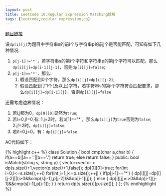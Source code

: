 ```yaml
---
layout: post
title: LeetCode 10.Regular Expression Matching题解
tags: [leetcode,regular expression,dp]
---
```


[题目链接](https://leetcode.com/problems/regular-expression-matching/description/)

设```dp[i][j]```为题目中字符串s的前i个与字符串p的前j个是否能匹配，可知有如下几种情况:

1. ```p[j-1]!='*'```，若字符串s的第i个字符和字符串p的第j个字符可以匹配，那么```dp[i][j]=dp[i-1][j-1]```，否则```dp[i][j]=false```;
2. ```p[j-1]=='*'```，那么:
	1. 假设匹配到0个字符，那么```dp[i][j]=dp[i][j-2]```;
	2. 假设匹配到了1个(及以上)字符，若字符串s的第i个字符符合匹配要求，那么```dp[i][j]=dp[i-1][j]```，否则```dp[i][j]=false```

还需考虑边界情况：

1. 若i,j都为0，```dp[0][0]```显然为```true```;
2. 若i=0,j!=0,有:
	1.j=2时，若p[1]=='*'，那么```dp[i][j]```为```true```否则为```false```;
	2.j!=2时，```dp[i][j]=false```.
3. 若i!=0,j=0，有：```dp[i][j]=false```

AC代码如下：

{% highlight c++ %}
class Solution {
    bool cmp(char a,char b)
    {
        if(a==b||a=='.'||b=='.') return true;
        else return false;
    }
public:
    bool isMatch(string s, string p) {
        vector<vector<bool> > dp(s.size()+1,vector<bool>(p.size()+1,false));
        dp[0][0]=true;
        for(int i=0;i<=s.size();++i)
            for(int j=1;j<=p.size();++j)
            {
                if(p[j-1]=='*')
                {
                    dp[i][j]=dp[i][j-2]||(i>0&&cmp(s[i-1],p[j-2])&&dp[i-1][j]);
                }
                else
                {
                    dp[i][j]=i>0&&dp[i-1][j-1]&&cmp(s[i-1],p[j-1]);
                }
            }
        return dp[s.size()][p.size()];
    }
};
{% endhighlight %}